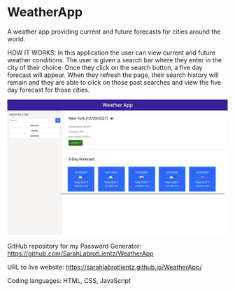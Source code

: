 # WeatherApp
A weather app providing current and future forecasts for cities around the world. 


HOW IT WORKS:
In this application the user can view current and future weather conditions. The user is given a search bar where they enter in the city of their choice. Once they click on the search button, a five day forecast will appear. When they refresh the page, their search history will remain and they are able to click on those past searches and view the five day forecast for those cities. 

![The Weather App projects current and future weather conditions for up to five days.](ScreenShot.png)



GitHub repository for my Password Generator: https://github.com/SarahLabrotLientz/WeatherApp

URL to live website: https://sarahlabrotlientz.github.io/WeatherApp/

Coding languages: HTML, CSS, JavaScript